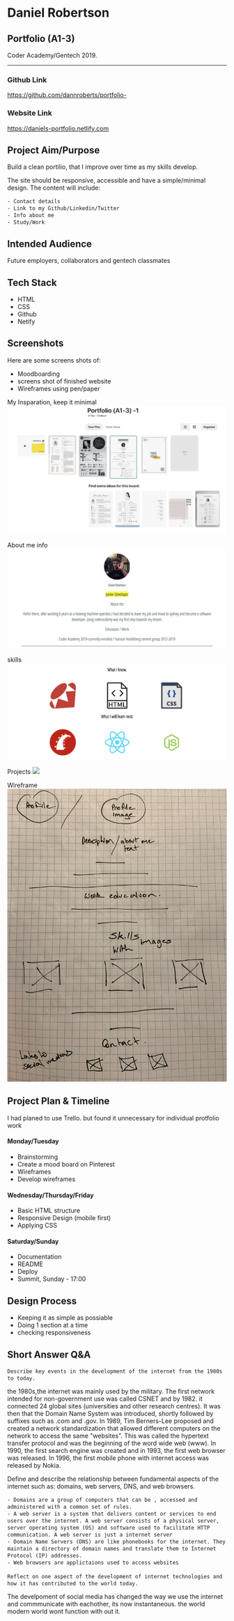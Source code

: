 # Daniel Robertson

## Portfolio (A1-3)
Coder Academy/Gentech 2019.

------------

<!-- A link (URL) to your published portfolio website
A link to your GitHub repository
Ensure the repository (repo) is accessible by your Educators -->

### Github Link
https://github.com/dannroberts/portfolio-

### Website Link
https://daniels-portfolio.netlify.com

<!-- Description of your portfolio website, including,
Purpose
Functionality / features
Sitemap
Screenshots
Target audience
Tech stack (e.g. html, css, deployment platform, etc) -->

## Project Aim/Purpose 

Build a clean portilio, that I improve over time as my skills develop.

The site should be responsive, accessible and have a simple/minimal design. The content will include:
```
- Contact details
- Link to my Github/Linkedin/Twitter
- Info about me 
- Study/Work
```

## Intended Audience
 
Future employers, collaborators and gentech classmates

## Tech Stack

- HTML
- CSS
- Github
- Netify

## Screenshots

Here are some screens shots of:

 - Moodboarding
 - screens shot of finished website
 - Wireframes using pen/paper

My Insparation, keep it minimal
<img src="images/moodboard.png" />

About me info
<img src="images/1.png" />

skills
<img src="images/2.png" />

Projects
<img src="images/3.png" />

Wireframe
<img src="images/wireframe.jpeg" />

## Project Plan & Timeline

I had planed to use Trello. but found it unnecessary for individual protfolio work

#### Monday/Tuesday

- Brainstorming 
- Create a mood board on Pinterest
- Wireframes
- Develop wireframes

#### Wednesday/Thursday/Friday

- Basic HTML structure
- Responsive Design (mobile first) 
- Applying CSS

#### Saturday/Sunday

- Documentation
- README
- Deploy
- Summit, Sunday - 17:00

## Design Process

- Keeping it as simple as possiable
- Doing 1 section at a time
- checking responsiveness 

## Short Answer Q&A

```
Describe key events in the development of the internet from the 1980s to today.
```
the 1980s,the internet was mainly used by the military. The first network intended for non-government use was called CSNET and by 1982. it connected 24 global sites (universities and other research centres). It was then that the Domain Name System was introduced, shortly followed by suffixes such as .com and .gov. In 1989, Tim Berners-Lee proposed and created a network standardization that allowed different computers on the network to access the same "websites". This was called the hypertext transfer protocol and was the beginning of the word wide web (www). In 1990, the first search engine was created and in 1993, the first web browser was released. In 1996, the first mobile phone with internet access was released by Nokia.

Define and describe the relationship between fundamental aspects of the internet such as: domains, web servers, DNS, and web browsers.
```
- Domains are a group of computers that can be , accessed and administered with a common set of rules.
- A web server is a system that delivers content or services to end users over the internet. A web server consists of a physical server, server operating system (OS) and software used to facilitate HTTP communication. A web server is just a internet server
- Domain Name Servers (DNS) are like phonebooks for the internet. They maintain a directory of domain names and translate them to Internet Protocol (IP) addresses.
- Web browsers are applictaions used to access websites

Reflect on one aspect of the development of internet technologies and how it has contributed to the world today.
```
The develpoment of social media has changed the way we use the internet and commmunicate with eachother, its now instantaneous. the world modern world wont function with out it.
